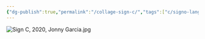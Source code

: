 ```yaml
---
{"dg-publish":true,"permalink":"/collage-sign-c/","tags":["c/signo-language","c/CK","c/rope","c/flower","c/abstract","c/2020"],"created":"2024-06-28T12:56:46.000-04:00","updated":"2024-04-15T12:04:40.000-04:00"}
---
```



![Sign C, 2020, Jonny Garcia.jpg](/img/user/MEDIA/Sign%20C,%202020,%20Jonny%20Garcia.jpg)
